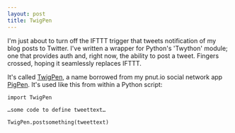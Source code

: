 ```yaml
---
layout: post
title: TwigPen
---
```


I'm just about to turn off the IFTTT trigger that tweets notification of my blog posts to Twitter.  I've written a wrapper for Python's 'Twython' module; one that provides auth and, right now, the ability to post a tweet.  Fingers crossed, hoping it seamlessly replaces IFTTT.

It's called [TwigPen](https://github.com/bazbt3/TwigPen), a name borrowed from my pnut.io social network app [PigPen](https://github.com/bazbt3/PigPen).  It's used like this from within a Python script:

`import TwigPen`

`…some code to define tweettext…`

`TwigPen.postsomething(tweettext)`
